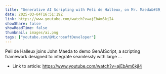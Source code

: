 ```yaml
---
title: "Generative AI Scripting with Peli de Halleux, on Mr. Maeda&#39;s Cozy AI Kitchen"
date: 2025-03-04T16:51:19Z
link: https://www.youtube.com/watch?v=ajEbAm6kjI4
showShare: false
showReadTime: false
thumbnail: images/ai.png
tags: ["youtube.com/@MicrosoftDeveloper"]
---
```

Peli de Halleux joins John Maeda to demo GenAIScript, a scripting framework designed to integrate seamlessly with large ...

- Link to article: https://www.youtube.com/watch?v=ajEbAm6kjI4